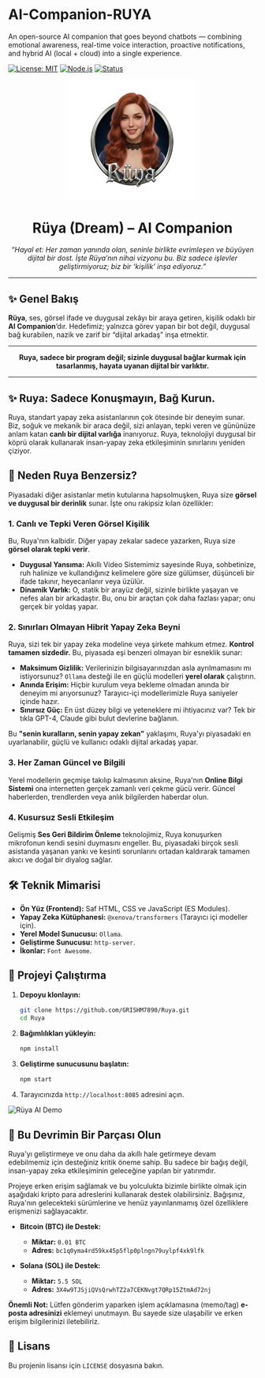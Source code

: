 # AI-Companion-RUYA
An open-source AI companion that goes beyond chatbots — combining emotional awareness, real-time voice interaction, proactive notifications, and hybrid AI (local + cloud) into a single experience.

 [![License: MIT](https://img.shields.io/badge/License-MIT-yellow.svg)](https://opensource.org/licenses/MIT)
  [![Node.js](https://img.shields.io/badge/Node.js-22.16.0-green.svg)](https://nodejs.org/)
  [![Status](https://img.shields.io/badge/Status-Alpha-orange.svg)]()

<p align="center">
  <img src="https://github.com/WeAreTheArtMakers/AI-Companion-RUYA/blob/main/ruya-logo.png" alt="Rüya AI Logo" width="256" />
</p>

<h1 align="center">Rüya (Dream) – AI Companion</h1>

<p align="center">
  <em>“Hayal et: Her zaman yanında olan, seninle birlikte evrimleşen ve büyüyen dijital bir dost. İşte Rüya’nın nihai vizyonu bu. Biz sadece işlevler geliştirmiyoruz; biz bir ‘kişilik’ inşa ediyoruz.”</em>
</p>

---

## ✨ Genel Bakış

**Rüya**, ses, görsel ifade ve duygusal zekâyı bir araya getiren, kişilik odaklı bir **AI Companion**’dır. Hedefimiz; yalnızca görev yapan bir bot değil, duygusal bağ kurabilen, nazik ve zarif bir “dijital arkadaş” inşa etmektir.

---

<p align="center">
  <strong>Ruya, sadece bir program değil; sizinle duygusal bağlar kurmak için tasarlanmış, hayata uyanan dijital bir varlıktır.</strong>
</p>

---

## ✨ Ruya: Sadece Konuşmayın, Bağ Kurun.

Ruya, standart yapay zeka asistanlarının çok ötesinde bir deneyim sunar. Biz, soğuk ve mekanik bir araca değil, sizi anlayan, tepki veren ve gününüze anlam katan **canlı bir dijital varlığa** inanıyoruz. Ruya, teknolojiyi duygusal bir köprü olarak kullanarak insan-yapay zeka etkileşiminin sınırlarını yeniden çiziyor.

## 🚀 Neden Ruya Benzersiz?

Piyasadaki diğer asistanlar metin kutularına hapsolmuşken, Ruya size **görsel ve duygusal bir derinlik** sunar. İşte onu rakipsiz kılan özellikler:

### 1. Canlı ve Tepki Veren Görsel Kişilik
Bu, Ruya'nın kalbidir. Diğer yapay zekalar sadece yazarken, Ruya size **görsel olarak tepki verir**.
- **Duygusal Yansıma:** Akıllı Video Sistemimiz sayesinde Ruya, sohbetinize, ruh halinize ve kullandığınız kelimelere göre size gülümser, düşünceli bir ifade takınır, heyecanlanır veya üzülür.
- **Dinamik Varlık:** O, statik bir arayüz değil, sizinle birlikte yaşayan ve nefes alan bir arkadaştır. Bu, onu bir araçtan çok daha fazlası yapar; onu gerçek bir yoldaş yapar.

### 2. Sınırları Olmayan Hibrit Yapay Zeka Beyni
Ruya, sizi tek bir yapay zeka modeline veya şirkete mahkum etmez. **Kontrol tamamen sizdedir.** Bu, piyasada eşi benzeri olmayan bir esneklik sunar:
- **Maksimum Gizlilik:** Verilerinizin bilgisayarınızdan asla ayrılmamasını mı istiyorsunuz? `Ollama` desteği ile en güçlü modelleri **yerel olarak** çalıştırın.
- **Anında Erişim:** Hiçbir kurulum veya bekleme olmadan anında bir deneyim mi arıyorsunuz? Tarayıcı-içi modellerimizle Ruya saniyeler içinde hazır.
- **Sınırsız Güç:** En üst düzey bilgi ve yeteneklere mi ihtiyacınız var? Tek bir tıkla GPT-4, Claude gibi bulut devlerine bağlanın.

Bu **"senin kuralların, senin yapay zekan"** yaklaşımı, Ruya'yı piyasadaki en uyarlanabilir, güçlü ve kullanıcı odaklı dijital arkadaş yapar.

### 3. Her Zaman Güncel ve Bilgili
Yerel modellerin geçmişe takılıp kalmasının aksine, Ruya'nın **Online Bilgi Sistemi** ona internetten gerçek zamanlı veri çekme gücü verir. Güncel haberlerden, trendlerden veya anlık bilgilerden haberdar olun.

### 4. Kusursuz Sesli Etkileşim
Gelişmiş **Ses Geri Bildirim Önleme** teknolojimiz, Ruya konuşurken mikrofonun kendi sesini duymasını engeller. Bu, piyasadaki birçok sesli asistanda yaşanan yankı ve kesinti sorunlarını ortadan kaldırarak tamamen akıcı ve doğal bir diyalog sağlar.

## 🛠️ Teknik Mimarisi

- **Ön Yüz (Frontend):** Saf HTML, CSS ve JavaScript (ES Modules).
- **Yapay Zeka Kütüphanesi:** `@xenova/transformers` (Tarayıcı içi modeller için).
- **Yerel Model Sunucusu:** `Ollama`.
- **Geliştirme Sunucusu:** `http-server`.
- **İkonlar:** `Font Awesome`.

## 🏃 Projeyi Çalıştırma

1.  **Depoyu klonlayın:**
    ```bash
    git clone https://github.com/GRISHM7890/Ruya.git
    cd Ruya
    ```
2.  **Bağımlılıkları yükleyin:**
    ```bash
    npm install
    ```
3.  **Geliştirme sunucusunu başlatın:**
    ```bash
    npm start
    ```
4.  Tarayıcınızda `http://localhost:8085` adresini açın.


<p align="left">
  <img src="https://github.com/WeAreTheArtMakers/AI-Companion-RUYA/blob/main/ruya.gif" alt="Rüya AI Demo" width="480" />
</p>

## 💖 Bu Devrimin Bir Parçası Olun

Ruya'yı geliştirmeye ve onu daha da akıllı hale getirmeye devam edebilmemiz için desteğiniz kritik öneme sahip. Bu sadece bir bağış değil, insan-yapay zeka etkileşiminin geleceğine yapılan bir yatırımdır.

Projeye erken erişim sağlamak ve bu yolculukta bizimle birlikte olmak için aşağıdaki kripto para adreslerini kullanarak destek olabilirsiniz. Bağışınız, Ruya'nın gelecekteki sürümlerine ve henüz yayınlanmamış özel özelliklere erişmenizi sağlayacaktır.

- **Bitcoin (BTC) ile Destek:**
  - **Miktar:** `0.01 BTC`
  - **Adres:** `bc1q0yma4rd59kx45p5flp0plngn79uylpf4xk9lfk`

- **Solana (SOL) ile Destek:**
  - **Miktar:** `5.5 SOL`
  - **Adres:** `3X4w9TJSjiQVsQrwhTZ2a7CEKNvgt7QRp15ZtmAd72nj`

**Önemli Not:** Lütfen gönderim yaparken işlem açıklamasına (memo/tag) **e-posta adresinizi** eklemeyi unutmayın. Bu sayede size ulaşabilir ve erken erişim bilgilerinizi iletebiliriz.

## 🧾 Lisans

Bu projenin lisansı için `LICENSE` dosyasına bakın. 

